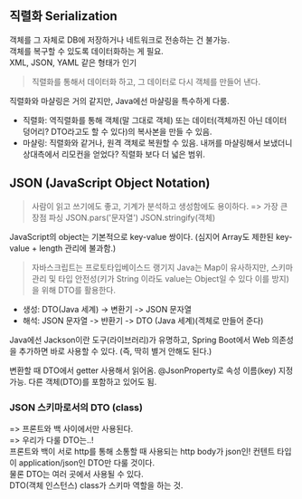 ## 직렬화 Serialization

 객체를 그 자체로 DB에 저장하거나 네트워크로 전송하는 건 불가능. <br>
 객체를 복구할 수 있도록 데이터화하는 게 필요. <br>
 XML, JSON, YAML 같은 형태가 인기 <br>

> 직렬화를 통해서 데이터화 하고, 그 데이터로 다시 객체를 만들어 낸다.

직렬화와 마샬링은 거의 같지만, Java에선 마샬링을 특수하게 다룸.
- 직렬화: 역직렬화를 통해 객체(말 그대로 객체) 또는 데이터(객체까진 아닌 데이터 덩어리? DTO라고도 할 수 있다)의 복사본을 만들 수 있음.
- 마샬링: 직렬화와 같거나, 원격 객체로 복원할 수 있음. 내꺼를 마샬링해서 보냈더니 상대측에서 리모컨을 얻었다? 직렬화 보다 더 넓은 범위.


## JSON (JavaScript Object Notation)

> 사람이 읽고 쓰기에도 좋고, 기계가 분석하고 생성함에도 용이하다. => 가장 큰 장점
> 파싱 JSON.pars('문자열')
> JSON.stringify(객체)

JavaScript의 object는 기본적으로 key-value 쌍이다. (심지어 Array도 제한된 key-value + length 관리에 불과함.)
> 자바스크립트는 프로토타입베이스드 랭기지
Java는 Map이 유사하지만, 스키마 관리 및 타입 안전성(키가 String 이라도 value는 Object일 수 있다 이를 방지)을 위해 DTO를 활용한다.
- 생성: DTO(Java 세계) -> 변환기 -> JSON 문자열
- 해석: JSON 문자열 -> 뱐환기 -> DTO (Java 세계)(겍체로 만들어 준다)

Java에선 Jackson이란 도구(라이브러리)가 유명하고, Spring Boot에서 Web 의존성을 추가하면 바로 사용할 수 있다.
(즉, 딱히 별거 안해도 된다.)

변환할 때 DTO에서 getter 사용해서 읽어옴. @JsonProperty로 속성 이름(key) 지정 가능. 다른 객체(DTO)를 포함하고 있어도 됨.

### JSON 스키마로서의 DTO (class)

=> 프론트와 백 사이에서만 사용된다. <br>
=> 우리가 다룰 DTO는..! <br>
  프론트와 백이 서로 http를 통해 소통할 때 사용되는 http body가 json인! 컨텐트 타입이 application/json인 DTO만 다룰 것이다. <br>
물론  DTO는 여러 곳에서 사용될 수 있다. <br>
DTO(객체 인스턴스) class가 스키마 역할을 하는 것.

